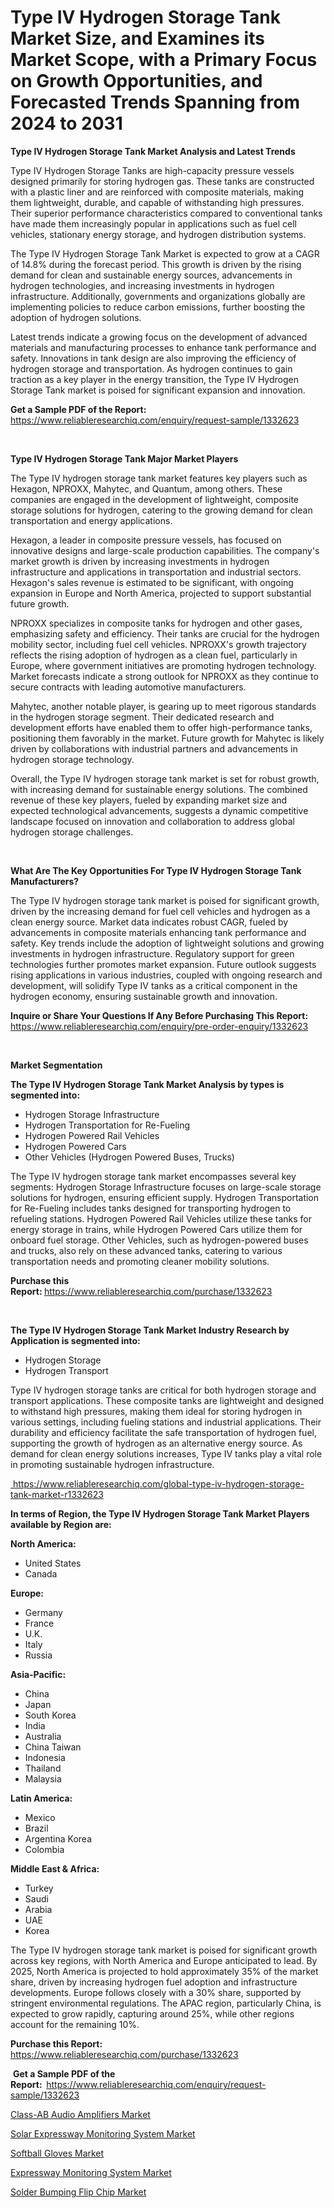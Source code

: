 <p><h1>Type IV Hydrogen Storage Tank Market Size, and Examines its Market Scope, with a Primary Focus on Growth Opportunities, and Forecasted Trends Spanning from 2024 to 2031</h1></p><p><strong>Type IV Hydrogen Storage Tank Market Analysis and Latest Trends</strong></p>
<p><p>Type IV Hydrogen Storage Tanks are high-capacity pressure vessels designed primarily for storing hydrogen gas. These tanks are constructed with a plastic liner and are reinforced with composite materials, making them lightweight, durable, and capable of withstanding high pressures. Their superior performance characteristics compared to conventional tanks have made them increasingly popular in applications such as fuel cell vehicles, stationary energy storage, and hydrogen distribution systems.</p><p>The Type IV Hydrogen Storage Tank Market is expected to grow at a CAGR of 14.8% during the forecast period. This growth is driven by the rising demand for clean and sustainable energy sources, advancements in hydrogen technologies, and increasing investments in hydrogen infrastructure. Additionally, governments and organizations globally are implementing policies to reduce carbon emissions, further boosting the adoption of hydrogen solutions.</p><p>Latest trends indicate a growing focus on the development of advanced materials and manufacturing processes to enhance tank performance and safety. Innovations in tank design are also improving the efficiency of hydrogen storage and transportation. As hydrogen continues to gain traction as a key player in the energy transition, the Type IV Hydrogen Storage Tank market is poised for significant expansion and innovation.</p></p>
<p><strong>Get a Sample PDF of the Report:&nbsp;</strong> <a href="https://www.reliableresearchiq.com/enquiry/request-sample/1332623?utm_campaign=1088&utm_medium=2&utm_source=Github&utm_content=ia&utm_term=01102024&utm_id=type-iv-hydrogen-storage-tank">https://www.reliableresearchiq.com/enquiry/request-sample/1332623</a></p>
<p>&nbsp;</p>
<p><strong>Type IV Hydrogen Storage Tank Major Market Players</strong></p>
<p><p>The Type IV hydrogen storage tank market features key players such as Hexagon, NPROXX, Mahytec, and Quantum, among others. These companies are engaged in the development of lightweight, composite storage solutions for hydrogen, catering to the growing demand for clean transportation and energy applications.</p><p>Hexagon, a leader in composite pressure vessels, has focused on innovative designs and large-scale production capabilities. The company's market growth is driven by increasing investments in hydrogen infrastructure and applications in transportation and industrial sectors. Hexagon's sales revenue is estimated to be significant, with ongoing expansion in Europe and North America, projected to support substantial future growth.</p><p>NPROXX specializes in composite tanks for hydrogen and other gases, emphasizing safety and efficiency. Their tanks are crucial for the hydrogen mobility sector, including fuel cell vehicles. NPROXX's growth trajectory reflects the rising adoption of hydrogen as a clean fuel, particularly in Europe, where government initiatives are promoting hydrogen technology. Market forecasts indicate a strong outlook for NPROXX as they continue to secure contracts with leading automotive manufacturers.</p><p>Mahytec, another notable player, is gearing up to meet rigorous standards in the hydrogen storage segment. Their dedicated research and development efforts have enabled them to offer high-performance tanks, positioning them favorably in the market. Future growth for Mahytec is likely driven by collaborations with industrial partners and advancements in hydrogen storage technology.</p><p>Overall, the Type IV hydrogen storage tank market is set for robust growth, with increasing demand for sustainable energy solutions. The combined revenue of these key players, fueled by expanding market size and expected technological advancements, suggests a dynamic competitive landscape focused on innovation and collaboration to address global hydrogen storage challenges.</p></p>
<p>&nbsp;</p>
<p><strong>What Are The Key Opportunities For Type IV Hydrogen Storage Tank Manufacturers?</strong></p>
<p><p>The Type IV hydrogen storage tank market is poised for significant growth, driven by the increasing demand for fuel cell vehicles and hydrogen as a clean energy source. Market data indicates robust CAGR, fueled by advancements in composite materials enhancing tank performance and safety. Key trends include the adoption of lightweight solutions and growing investments in hydrogen infrastructure. Regulatory support for green technologies further promotes market expansion. Future outlook suggests rising applications in various industries, coupled with ongoing research and development, will solidify Type IV tanks as a critical component in the hydrogen economy, ensuring sustainable growth and innovation.</p></p>
<p><strong>Inquire or Share Your Questions If Any Before Purchasing This Report:</strong> <a href="https://www.reliableresearchiq.com/enquiry/pre-order-enquiry/1332623?utm_campaign=1088&utm_medium=2&utm_source=Github&utm_content=ia&utm_term=01102024&utm_id=type-iv-hydrogen-storage-tank">https://www.reliableresearchiq.com/enquiry/pre-order-enquiry/1332623</a></p>
<p>&nbsp;</p>
<p><strong>Market Segmentation</strong></p>
<p><strong>The Type IV Hydrogen Storage Tank Market Analysis by types is segmented into:</strong></p>
<p><ul><li>Hydrogen Storage Infrastructure</li><li>Hydrogen Transportation for Re-Fueling</li><li>Hydrogen Powered Rail Vehicles</li><li>Hydrogen Powered Cars</li><li>Other Vehicles (Hydrogen Powered Buses, Trucks)</li></ul></p>
<p><p>The Type IV hydrogen storage tank market encompasses several key segments: Hydrogen Storage Infrastructure focuses on large-scale storage solutions for hydrogen, ensuring efficient supply. Hydrogen Transportation for Re-Fueling includes tanks designed for transporting hydrogen to refueling stations. Hydrogen Powered Rail Vehicles utilize these tanks for energy storage in trains, while Hydrogen Powered Cars utilize them for onboard fuel storage. Other Vehicles, such as hydrogen-powered buses and trucks, also rely on these advanced tanks, catering to various transportation needs and promoting cleaner mobility solutions.</p></p>
<p><strong>Purchase this Report:&nbsp;</strong><a href="https://www.reliableresearchiq.com/purchase/1332623?utm_campaign=1088&utm_medium=2&utm_source=Github&utm_content=ia&utm_term=01102024&utm_id=type-iv-hydrogen-storage-tank">https://www.reliableresearchiq.com/purchase/1332623</a></p>
<p>&nbsp;</p>
<p><strong>The Type IV Hydrogen Storage Tank Market Industry Research by Application is segmented into:</strong></p>
<p><ul><li>Hydrogen Storage</li><li>Hydrogen Transport</li></ul></p>
<p><p>Type IV hydrogen storage tanks are critical for both hydrogen storage and transport applications. These composite tanks are lightweight and designed to withstand high pressures, making them ideal for storing hydrogen in various settings, including fueling stations and industrial applications. Their durability and efficiency facilitate the safe transportation of hydrogen fuel, supporting the growth of hydrogen as an alternative energy source. As demand for clean energy solutions increases, Type IV tanks play a vital role in promoting sustainable hydrogen infrastructure.</p></p>
<p><a href="https://www.reliableresearchiq.com/global-type-iv-hydrogen-storage-tank-market-r1332623?utm_campaign=1088&utm_medium=2&utm_source=Github&utm_content=ia&utm_term=01102024&utm_id=type-iv-hydrogen-storage-tank">&nbsp;https://www.reliableresearchiq.com/global-type-iv-hydrogen-storage-tank-market-r1332623</a></p>
<p><strong>In terms of Region, the Type IV Hydrogen Storage Tank Market Players available by Region are:</strong></p>
<p>
    <p> <strong> North America: </strong>
        <ul>
            <li>United States</li>
            <li>Canada</li>
        </ul>
        </p> 
    <p> <strong> Europe: </strong>
        <ul>
            <li>Germany</li>
            <li>France</li>
            <li>U.K.</li>
            <li>Italy</li>
            <li>Russia</li>
        </ul>
        </p> 
    <p> <strong> Asia-Pacific: </strong>
        <ul>
            <li>China</li>
            <li>Japan</li>
            <li>South Korea</li>
            <li>India</li>
            <li>Australia</li>
            <li>China Taiwan</li>
            <li>Indonesia</li>
            <li>Thailand</li>
            <li>Malaysia</li>
        </ul>
        </p> 
    <p> <strong> Latin America: </strong>
        <ul>
            <li>Mexico</li>
            <li>Brazil</li>
            <li>Argentina Korea</li>
            <li>Colombia</li>
        </ul>
        </p> 
    <p> <strong> Middle East & Africa: </strong>
        <ul>
            <li>Turkey</li>
            <li>Saudi</li>
            <li>Arabia</li>
            <li>UAE</li>
            <li>Korea</li>
        </ul>
    </p>
    </p>
<p><p>The Type IV hydrogen storage tank market is poised for significant growth across key regions, with North America and Europe anticipated to lead. By 2025, North America is projected to hold approximately 35% of the market share, driven by increasing hydrogen fuel adoption and infrastructure developments. Europe follows closely with a 30% share, supported by stringent environmental regulations. The APAC region, particularly China, is expected to grow rapidly, capturing around 25%, while other regions account for the remaining 10%.</p></p>
<p><strong>Purchase this Report: </strong><a href="https://www.reliableresearchiq.com/purchase/1332623?utm_campaign=1088&utm_medium=2&utm_source=Github&utm_content=ia&utm_term=01102024&utm_id=type-iv-hydrogen-storage-tank">https://www.reliableresearchiq.com/purchase/1332623</a></p>
<p>&nbsp;<strong>Get a Sample PDF of the Report:&nbsp;&nbsp;</strong><a href="https://www.reliableresearchiq.com/enquiry/request-sample/1332623?utm_campaign=1088&utm_medium=2&utm_source=Github&utm_content=ia&utm_term=01102024&utm_id=type-iv-hydrogen-storage-tank">https://www.reliableresearchiq.com/enquiry/request-sample/1332623</a></p>
<p><strong></strong></p>
<p><p><a href="https://issuu.com/reportprime-2/docs/class-ab-audio-amplifiers-market-si_b9549972fe7eb0?utm_campaign=1088&utm_medium=2&utm_source=Github&utm_content=ia&utm_term=01102024&utm_id=type-iv-hydrogen-storage-tank">Class-AB Audio Amplifiers Market</a></p><p><a href="https://github.com/jorietygi/Market-Research-Report-List-1/blob/main/solar-expressway-monitoring-system-market.md?utm_campaign=1088&utm_medium=2&utm_source=Github&utm_content=ia&utm_term=01102024&utm_id=type-iv-hydrogen-storage-tank">Solar Expressway Monitoring System Market</a></p><p><a href="https://www.linkedin.com/pulse/future-softball-gloves-market-global-forecast-trends-v1brf?utm_campaign=1088&utm_medium=2&utm_source=Github&utm_content=ia&utm_term=01102024&utm_id=type-iv-hydrogen-storage-tank">Softball Gloves Market</a></p><p><a href="https://github.com/tambantaybe6/Market-Research-Report-List-1/blob/main/expressway-monitoring-system-market.md?utm_campaign=1088&utm_medium=2&utm_source=Github&utm_content=ia&utm_term=01102024&utm_id=type-iv-hydrogen-storage-tank">Expressway Monitoring System Market</a></p><p><a href="https://issuu.com/reportprime-2/docs/solder-bumping-flip-chip-market-siz_f735c8e25e0b6d?utm_campaign=1088&utm_medium=2&utm_source=Github&utm_content=ia&utm_term=01102024&utm_id=type-iv-hydrogen-storage-tank">Solder Bumping Flip Chip Market</a></p></p>
